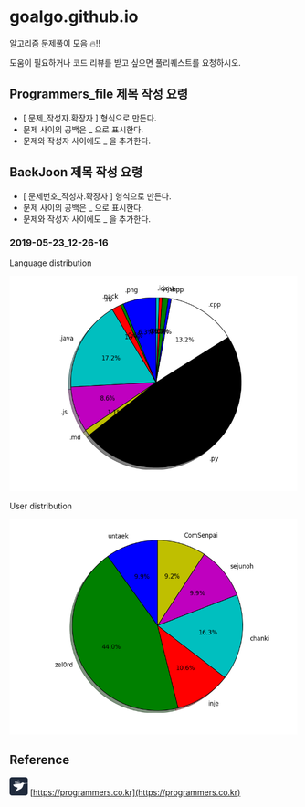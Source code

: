 # goalgo.github.io
알고리즘 문제풀이 모음 🔥!!
  
도움이 필요하거나 코드 리뷰를 받고 싶으면 풀리퀘스트를 요청하시오.

## Programmers_file 제목 작성 요령
- [ 문제_작성자.확장자 ] 형식으로 만든다.
- 문제 사이의 공백은 _ 으로 표시한다.
- 문제와 작성자 사이에도 _ 을 추가한다.

## BaekJoon 제목 작성 요령
- [ 문제번호_작성자.확장자 ] 형식으로 만든다.
- 문제 사이의 공백은 _ 으로 표시한다.
- 문제와 작성자 사이에도 _ 을 추가한다.

### 2019-05-23_12-26-16
Language distribution

![](reference/lanuage_2019-09-02_16-54-40.png)

User distribution

![](reference/user_2019-09-02_16-54-40.png)

## Reference
![programmers](reference/programmers_ico.png)
[https://programmers.co.kr](https://programmers.co.kr)
